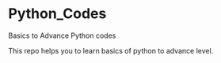 # Python_Codes
Basics to Advance Python codes 

This repo helps you to learn basics of python to advance level.
